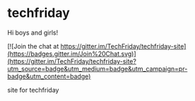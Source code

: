 techfriday
==========

Hi boys and girls!

[![Join the chat at https://gitter.im/TechFriday/techfriday-site](https://badges.gitter.im/Join%20Chat.svg)](https://gitter.im/TechFriday/techfriday-site?utm_source=badge&utm_medium=badge&utm_campaign=pr-badge&utm_content=badge)

site for techfriday
